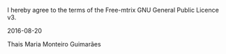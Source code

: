 I hereby agree to the terms of the Free-mtrix GNU General Public Licence v3.

2016-08-20

Thais Maria Monteiro Guimarães
